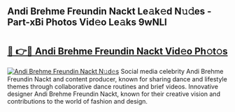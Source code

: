 ## Andi Brehme Freundin Nackt Le𝚊k𝚎d N𝚞𝚍es - Part-xBi Photos Vid𝚎o Le𝚊ks 9wNLl

# <h2><a href="http://fb4yau.evod.top/?m=Andi+Brehme+Freundin+Nackt">🔗 👉🔴 Andi Brehme Freundin Nackt Vid𝚎o Ph𝚘t𝚘s</a></h2>

[![Andi Brehme Freundin Nackt N𝚞d𝚎s](https://i.imgur.com/8V9OHl7.gif)](http://fb4yau.evod.top/?m=Andi+Brehme+Freundin+Nackt)
Social media celebrity Andi Brehme Freundin Nackt and content producer, known for sharing dance and lifestyle themes through collaborative dance routines and brief videos. Innovative designer Andi Brehme Freundin Nackt, known for their creative vision and contributions to the world of fashion and design. 
